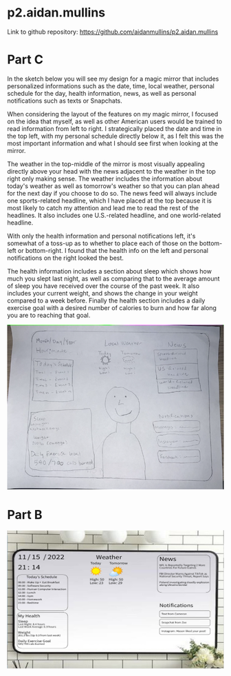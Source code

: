 # p2.aidan.mullins
Link to github repository: https://github.com/aidanmullins/p2.aidan.mullins

# Part C
In the sketch below you will see my design for a magic mirror that includes personalized informations such as the date, time, local weather, personal schedule for the day, health information, news, as well as personal notifications such as texts or Snapchats.

When considering the layout of the features on my magic mirror, I focused on the idea that myself, as well as other American users would be trained to read information from left to right. I strategically placed the date and time in the top left, with my personal schedule directly below it, as I felt this was the most important information and what I should see first when looking at the mirror.

The weather in the top-middle of the mirror is most visually appealing directly above your head with the news adjacent to the weather in the top right only making sense. The weather includes the information about today's weather as well as tomorrow's weather so that you can plan ahead for the next day if you choose to do so. The news feed will always include one sports-related headline, which I have placed at the top because it is most likely to catch my attention and lead me to read the rest of the headlines. It also includes one U.S.-related headline, and one world-related headline.

With only the health information and personal notifications left, it's somewhat of a toss-up as to whether to place each of those on the bottom-left or bottom-right. I found that the health info on the left and personal notifications on the right looked the best.

The health information includes a section about sleep which shows how much you slept last night, as well as comparing that to the average amount of sleep you have received over the course of the past week. It also includes your current weight, and shows the change in your weight compared to a week before. Finally the health section includes a daily exercise goal with a desired number of calories to burn and how far along you are to reaching that goal.

![](p2.aidan.mullins.png)

# Part B

![](FinalInterface.png)
